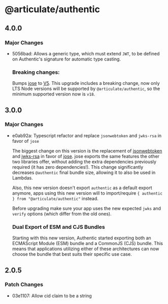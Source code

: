 # @articulate/authentic

## 4.0.0

### Major Changes

- 5056bad: Allows a generic type, which must extend `JWT`, to be defined on Authentic's signature for automatic type casting.

  ### Breaking changes:

  Bumps [jose](https://github.com/panva/jose) to [V5](https://github.com/panva/jose/releases/tag/v5.0.0). This upgrade includes a breaking change, now only LTS Node versions will be supported by `@articulate/authentic`, so the minimum supported version now is `v18`.

## 3.0.0

### Major Changes

- e0ab92a: Typescript refactor and replace `jsonwebtoken` and `jwks-rsa` in favor of `jose`

  The biggest change on this version is the replacement of [jsonwebtoken](https://github.com/auth0/node-jsonwebtoken) and [jwks-rsa](https://github.com/auth0/node-jwks-rsa) in favor of [jose](https://github.com/panva/jose). jose exports the same features the other two libraries offer, without adding the extra dependencies previously required (it has zero dependencies!). This change significantly decreases `@authentic` final bundle size, allowing it to also be used in Lambdas.

  Also, this new version doesn't export `authentic` as a default export anymore, apps using this new version will to import/require `{ authentic } from "@articulate/authentic"` instead.

  Before upgrading make sure your app uses the new expected `jwks` and `verify` options (which differ from the old ones).

  ### Dual Export of ESM and CJS Bundles

  Starting with this new version, Authentic started exporting both an ECMAScript Module (ESM) bundle and a CommonJS (CJS) bundle. This means that applications utilizing either of these architectures can now choose the bundle that best suits their specific use case.

## 2.0.5

### Patch Changes

- 03e1107: Allow cid claim to be a string
